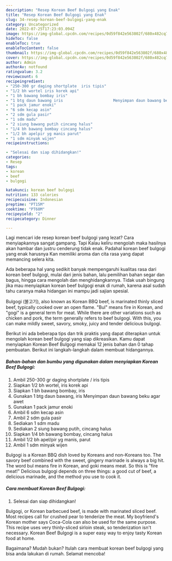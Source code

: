 ```yaml
---
description: "Resep Korean Beef Bulgogi yang Enak"
title: "Resep Korean Beef Bulgogi yang Enak"
slug: 34-resep-korean-beef-bulgogi-yang-enak
category: Uncategorized
date: 2022-07-25T17:23:03.094Z
image: https://img-global.cpcdn.com/recipes/0d59f842e563802f/680x482cq70/korean-beef-bulgogi-foto-resep-utama.jpg
hideToc: false
enableToc: true
enableTocContent: false
thumbnail: https://img-global.cpcdn.com/recipes/0d59f842e563802f/680x482cq70/korean-beef-bulgogi-foto-resep-utama.jpg
cover: https://img-global.cpcdn.com/recipes/0d59f842e563802f/680x482cq70/korean-beef-bulgogi-foto-resep-utama.jpg
author: Admin
authorAv: notfound
ratingvalue: 3.2
reviewcount: 6
recipeingredient:
- "250-300 gr daging shortplate  iris tipis"
- "1/2 bh wortel iris korek api"
- "1 bh bawang bombay iris"
- "1 btg daun bawang iris                      Menyimpan daun bawang beku agar awet"
- "1 pack jamur enoki"
- "6 sdm kecap asin"
- "2 sdm gula pasir"
- "1 sdm madu"
- "2 siung bawang putih cincang halus"
- "1/4 bh bawang bombay cincang halus"
- "1/2 bh apelpir yg manis parut"
- "1 sdm minyak wijen"
recipeinstructions:

- "Selesai dan siap dihidangkan!"
categories:
- Resep
tags:
- korean
- beef
- bulgogi

katakunci: korean beef bulgogi 
nutrition: 133 calories
recipecuisine: Indonesian
preptime: "PT15M"
cooktime: "PT60M"
recipeyield: "2"
recipecategory: Dinner

---
```



Lagi mencari ide resep korean beef bulgogi yang lezat? Cara menyiapkannya sangat gampang. Tapi Kalau keliru mengolah maka hasilnya akan hambar dan justru cenderung tidak enak. Padahal korean beef bulgogi yang enak harusnya Kan memiliki aroma dan cita rasa yang dapat memancing selera kita.


Ada beberapa hal yang sedikit banyak mempengaruhi kualitas rasa dari korean beef bulgogi, mulai dari jenis bahan, lalu pemilihan bahan segar dan bagus, hingga cara mengolah dan menghidangkannya. Tidak usah bingung jika mau menyiapkan korean beef bulgogi enak di rumah, karena asal sudah tahu caranya maka hidangan ini mampu jadi sajian spesial.

Bulgogi (불고기), also known as Korean BBQ beef, is marinated thinly sliced beef, typically cooked over an open flame. &#34;Bul&#34; means fire in Korean, and &#34;gogi&#34; is a general term for meat. While there are other variations such as chicken and pork, the term generally refers to beef bulgogi. With this, you can make mildly sweet, savory, smoky, juicy and tender delicious bulgogi.


Berikut ini ada beberapa tips dan trik praktis yang dapat diterapkan untuk mengolah korean beef bulgogi yang siap dikreasikan. Kamu dapat menyiapkan Korean Beef Bulgogi memakai 12 jenis bahan dan 0 tahap pembuatan. Berikut ini langkah-langkah dalam membuat hidangannya.

<!--inarticleads1-->

##### Bahan-bahan dan bumbu yang digunakan dalam menyiapkan Korean Beef Bulgogi:

1. Ambil 250-300 gr daging shortplate / iris tipis
1. Siapkan 1/2 bh wortel, iris korek api
1. Siapkan 1 bh bawang bombay, iris
1. Gunakan 1 btg daun bawang, iris                      Menyimpan daun bawang beku agar awet
1. Gunakan 1 pack jamur enoki
1. Ambil 6 sdm kecap asin
1. Ambil 2 sdm gula pasir
1. Sediakan 1 sdm madu
1. Sediakan 2 siung bawang putih, cincang halus
1. Siapkan 1/4 bh bawang bombay, cincang halus
1. Ambil 1/2 bh apel/pir yg manis, parut
1. Ambil 1 sdm minyak wijen


Bulgogi is a Korean BBQ dish loved by Koreans and non-Koreans too. The savory beef combined with the sweet, gingery marinade is always a big hit. The word bul means fire in Korean, and goki means meat. So this is &#34;fire meat!&#34; Delicious bulgogi depends on three things: a good cut of beef, a delicious marinade, and the method you use to cook it. 

<!--inarticleads2-->

##### Cara membuat Korean Beef Bulgogi:


1. Selesai dan siap dihidangkan!

Bulgogi, or Korean barbecued beef, is made with marinated sliced beef. Most recipes call for crushed pear to tenderize the meat. My boyfriend&#39;s Korean mother says Coca-Cola can also be used for the same purpose. This recipe uses very thinly-sliced sirloin steak, so tenderization isn&#39;t necessary. Korean Beef Bulgogi is a super easy way to enjoy tasty Korean food at home. 

Bagaimana? Mudah bukan? Itulah cara membuat korean beef bulgogi yang bisa anda lakukan di rumah. Selamat mencoba!
